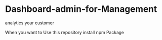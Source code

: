 # Dashboard-admin-for-Management
analytics your customer

When you want to Use this repository install npm 
Package  
